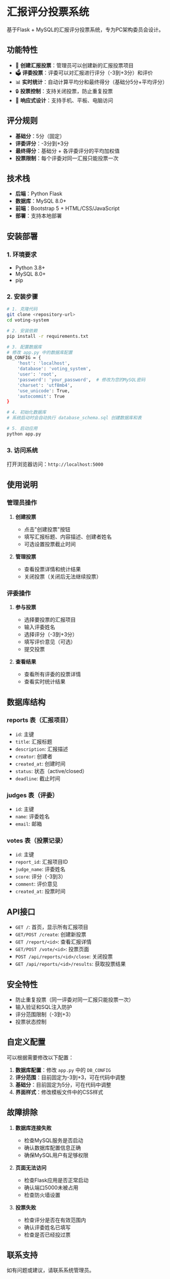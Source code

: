 # 汇报评分投票系统

基于Flask + MySQL的汇报评分投票系统，专为PC架构委员会设计。

## 功能特性

- 📝 **创建汇报投票**：管理员可以创建新的汇报投票项目
- 🗳️ **评委投票**：评委可以对汇报进行评分（-3到+3分）和评价
- 📊 **实时统计**：自动计算平均分和最终得分（基础分5分+平均评分）
- 🔒 **投票控制**：支持关闭投票，防止重复投票
- 📱 **响应式设计**：支持手机、平板、电脑访问

## 评分规则

- **基础分**：5分（固定）
- **评委评分**：-3分到+3分
- **最终得分**：基础分 + 各评委评分的平均加权值
- **投票限制**：每个评委对同一汇报只能投票一次

## 技术栈

- **后端**：Python Flask
- **数据库**：MySQL 8.0+
- **前端**：Bootstrap 5 + HTML/CSS/JavaScript
- **部署**：支持本地部署

## 安装部署

### 1. 环境要求

- Python 3.8+
- MySQL 8.0+
- pip

### 2. 安装步骤

```bash
# 1. 克隆代码
git clone <repository-url>
cd voting-system

# 2. 安装依赖
pip install -r requirements.txt

# 3. 配置数据库
# 修改 app.py 中的数据库配置
DB_CONFIG = {
    'host': 'localhost',
    'database': 'voting_system',
    'user': 'root',
    'password': 'your_password',  # 修改为您的MySQL密码
    'charset': 'utf8mb4',
    'use_unicode': True,
    'autocommit': True
}

# 4. 初始化数据库
# 系统启动时会自动执行 database_schema.sql 创建数据库和表

# 5. 启动应用
python app.py
```

### 3. 访问系统

打开浏览器访问：`http://localhost:5000`

## 使用说明

### 管理员操作

1. **创建投票**
   - 点击"创建投票"按钮
   - 填写汇报标题、内容描述、创建者姓名
   - 可选设置投票截止时间

2. **管理投票**
   - 查看投票详情和统计结果
   - 关闭投票（关闭后无法继续投票）

### 评委操作

1. **参与投票**
   - 选择要投票的汇报项目
   - 输入评委姓名
   - 选择评分（-3到+3分）
   - 填写评价意见（可选）
   - 提交投票

2. **查看结果**
   - 查看所有评委的投票详情
   - 查看实时统计结果

## 数据库结构

### reports 表（汇报项目）
- `id`: 主键
- `title`: 汇报标题
- `description`: 汇报描述
- `creator`: 创建者
- `created_at`: 创建时间
- `status`: 状态（active/closed）
- `deadline`: 截止时间

### judges 表（评委）
- `id`: 主键
- `name`: 评委姓名
- `email`: 邮箱

### votes 表（投票记录）
- `id`: 主键
- `report_id`: 汇报项目ID
- `judge_name`: 评委姓名
- `score`: 评分（-3到3）
- `comment`: 评价意见
- `created_at`: 投票时间

## API接口

- `GET /`: 首页，显示所有汇报项目
- `GET/POST /create`: 创建新投票
- `GET /report/<id>`: 查看汇报详情
- `GET/POST /vote/<id>`: 投票页面
- `POST /api/reports/<id>/close`: 关闭投票
- `GET /api/reports/<id>/results`: 获取投票结果

## 安全特性

- 防止重复投票（同一评委对同一汇报只能投票一次）
- 输入验证和SQL注入防护
- 评分范围限制（-3到+3）
- 投票状态控制

## 自定义配置

可以根据需要修改以下配置：

1. **数据库配置**：修改 `app.py` 中的 `DB_CONFIG`
2. **评分范围**：目前固定为-3到+3，可在代码中调整
3. **基础分**：目前固定为5分，可在代码中调整
4. **界面样式**：修改模板文件中的CSS样式

## 故障排除

1. **数据库连接失败**
   - 检查MySQL服务是否启动
   - 确认数据库配置信息正确
   - 确保MySQL用户有足够权限

2. **页面无法访问**
   - 检查Flask应用是否正常启动
   - 确认端口5000未被占用
   - 检查防火墙设置

3. **投票失败**
   - 检查评分是否在有效范围内
   - 确认评委姓名已填写
   - 检查是否已经投过票

## 联系支持

如有问题或建议，请联系系统管理员。